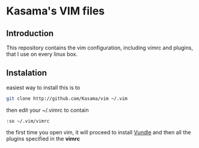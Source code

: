 Kasama's VIM files
==================

Introduction
------------

This repository contains the vim configuration, including vimrc and plugins, that I use on every linux box.

Instalation
-----------

easiest way to install this is to
```bash
git clone http://github.com/Kasama/vim ~/.vim
```
then edit your ~/.vimrc to contain
```vimscript
:so ~/.vim/vimrc
```

the first time you open vim, it will proceed to install [Vundle](https://github.com/VundleVim/Vundle.vim) and then all the plugins specified in the **vimrc**
